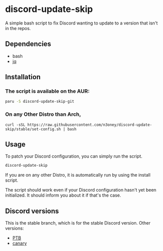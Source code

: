 # discord-update-skip
A simple bash script to fix Discord wanting to update to a version that isn't in the repos.


## Dependencies
 * bash
 * [jq](https://github.com/stedolan/jq)

## Installation
### The script is available on the AUR:
```sh
paru -S discord-update-skip-git
```
### On any Other Distro than Arch,
```
curl -sSL https://raw.githubusercontent.com/n3oney/discord-update-skip/stable/set-config.sh | bash
```

## Usage
To patch your Discord configuration, you can simply run the script.

```sh
discord-update-skip
```
If you are on any other Distro, it is automatically run by using the install script.

The script should work even if your Discord configuration hasn't yet been initialized. It should inform you about it if that's the case.

## Discord versions
This is the stable branch, which is for the stable Discord version.
Other versions:
 * [PTB](https://github.com/n3oney/discord-update-skip/tree/ptb)
 * [canary](https://github.com/n3oney/discord-update-skip/tree/canary)

